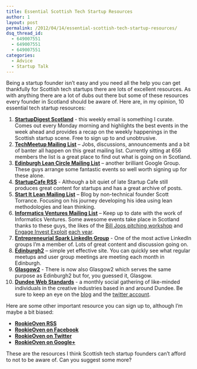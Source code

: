 ```yaml
---
title: Essential Scottish Tech Startup Resources
author: 1
layout: post
permalink: /2012/04/14/essential-scottish-tech-startup-resources/
dsq_thread_id:
  - 649007551
  - 649007551
  - 649007551
categories:
  - Advice
  - Startup Talk
---
```

Being a startup founder isn&#8217;t easy and you need all the help you can get thankfully for Scottish tech startups there are lots of excellent resources. As with anything there are a lot of dubs out there but some of these resources every founder in Scotland should be aware of. Here are, in my opinion, 10 essential tech startup resources:

  1. **[StartupDigest Scotland][1]** - this weekly email is something I curate. Comes out every Monday morning and highlights the best events in the week ahead and provides a recap on the weekly happenings in the Scottish startup scene. Free to sign up to and unobtrusive.
  2. **[TechMeetup Mailing List][2]** &#8211; Jobs, discussions, announcements and a bit of banter all happen on this great mailing list. Currently sitting at 656 members the list is a great place to find out what is going on in Scotland.
  3. **[Edinburgh Lean Circle Mailing List][3]** &#8211; another brilliant Google Group. These guys arrange some fantastic events so well worth signing up for these alone.
  4. **[StartupCafe RSS][4]** - Although a bit quiet of late Startup Cafe still produces great content for startups and has a great archive of posts.
  5. **[Start It Lean Mailing List][5]** &#8211; Blog by non-technical founder Scott Torrance. Focusing on his journey developing his idea using lean methodologies and lean thinking.
  6. **[Informatics Ventures Mailing List][6]** &#8211; Keep up to date with the work of Informatics Ventures. Some awesome events take place in Scotland thanks to these guys, the likes of the [Bill Joos pitching workshop][7] and [Engage Invest Exploit][8] [each year][9].
  7. **[Entrepreneurial Spark LinkedIn Group][10]** - One of the most active LinkedIn groups I&#8217;m a member of. Lots of great content and discussion going on.
  8. **[Edinburgh2][11]** &#8211; simple yet effective site. You can quickly see what regular meetups and user group meetings are meeting each month in Edinburgh.
  9. **[Glasgow2][12]** - There is now also Glasgow2 which serves the same purpose as Edinburgh2 but for, you guessed it, Glasgow.
 10. **[Dundee Web Standards][13]** - a monthly social gathering of like-minded individuals in the creative industries based in and around Dundee. Be sure to keep an eye on the [blog][14] and the [twitter account][15].

Here are some other important resource you can sign up to, although I&#8217;m maybe a bit biased:

  * **[RookieOven RSS][16]**
  * **[RookieOven on Facebook][17]**
  * **[RookieOven on Twitter][18]**
  * **[RookieOven on Google+][19]**

These are the resources I think Scottish tech startup founders can&#8217;t afford to not to be aware of. Can you suggest some more?

 [1]: http://startupdigest.com/scotland "StartupDigest Scotland"
 [2]: https://groups.google.com/group/techmeetup?pli=1 "Tech Meetup mailing list"
 [3]: https://groups.google.com/group/edleanstartup?hl=en "Scottish Lean Circle"
 [4]: http://startupcafe.co.uk/feed/ "Startup Cafe RSS Feed"
 [5]: http://startitlean.com/subscribe/ "Start It Lean Blog Mailing List"
 [6]: http://www.informatics-ventures.com/subscribe "Informatics Mailing List"
 [7]: http://rookieoven.com/2012/02/09/long-is-easy-short-is-hard/ "Long is Easy, Short is Hard"
 [8]: http://rookieoven.com/2012/02/18/exhibit-at-eie12/ "Exhibit at EIE12"
 [9]: http://rookieoven.com/2011/05/20/pick-of-the-bunch-from-eie11/ "Pick of the bunch from EIE11"
 [10]: http://www.linkedin.com/groups?mostRecent=&gid=3873822&trk=myg_ugrp_dis "ESpark Linkedin"
 [11]: http://edinburgh2.com/ "Edinburgh 2"
 [12]: http://glasgow2.com/ "Glasgow 2"
 [13]: http://www.dundeewebstandards.com/ "Dundee Web Standards website"
 [14]: http://www.dundeewebstandards.com/blog/ "Dundee Web standards blog"
 [15]: https://twitter.com/dundeewebstands "Dundee Web Standards Twitter"
 [16]: http://rookieoven.com/feed/ "RookieOven RSS"
 [17]: https://www.facebook.com/RookieOven "RookieOven Facebook"
 [18]: https://twitter.com/rookieoven "RookieOven Twitter"
 [19]: https://plus.google.com/106302550411544270764 "RookieOven Google Plus"
